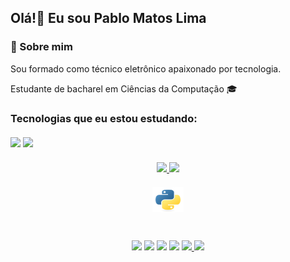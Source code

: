  ## Olá!👋 Eu sou Pablo Matos Lima

<h3>🚀 Sobre mim</h3>
<p>   Sou formado como técnico eletrônico apaixonado por tecnologia. </p>
Estudante de bacharel em Ciências da Computação 🎓


<h3>Tecnologias que eu estou estudando:

<div>
<br>
<img src="https://img.shields.io/badge/Python-3776AB?style=for-the-badge&logo=python&logoColor=white">
<img src="https://img.shields.io/badge/JavaScript-F7DF1E?style=for-the-badge&logo=javascript&logoColor=black">
<br>
<br>
</div>
<div align="center">
<a href="https://github.com/pablomtlima">
<img height="170em" src="https://github-readme-stats.vercel.app/api?username=pablomtlima&locale=pt-br&show_icons=true&theme=tokyonight&include_all_commits=true&count_private=true"/>
<img height="170em" src="https://github-readme-stats.vercel.app/api/top-langs/?username=pablomtlima&locale=pt-br&theme=tokyonight&card_width=10&layout=compact)](https://github.com/pablomtlima/github-readme-stats"/)>
</div>
  
<div align="center" valign="top" tyle="display: inline_block"><br>
<img align="center" height="40" width="50" src="https://raw.githubusercontent.com/devicons/devicon/master/icons/python/python-original.svg">
</div>

 #
<div align="center"> 
<a href="https://discord.gg/" target="_blank"><img src="https://img.shields.io/badge/Discord-7289DA?style=for-the-badge&logo=discord&logoColor=white" target="_blank"></a> 
<a href = "mailto:pablomtlima1@gmail.com"><img src="https://img.shields.io/badge/-Gmail-%23333?style=for-the-badge&logo=gmail&logoColor=white" target="_blank"></a>
<a href="https://www.linkedin.com/in/pablo-matos-lima-953312163/" target="_blank"><img src="https://img.shields.io/badge/-LinkedIn-%230077B5?style=for-the-badge&logo=linkedin&logoColor=white" target="_blank"></a>
<a href="https://wa.me/5561998246789?text=Ol%C3%A1+vi+seu+perfil+no+GitHub%21"><img src="https://img.shields.io/badge/WhatsApp-25D366?style=for-the-badge&logo=whatsapp&logoColor=white"></a>
<a href="https://t.me/pablomtlima"><img src="https://img.shields.io/badge/Telegram-2CA5E0?style=for-the-badge&logo=telegram&logoColor=white"</a>
<a href="https://www.instagram.com/pablo_matoslima/" target="_blank"><img src="https://img.shields.io/badge/-Instagram-%23E4405F?style=for-the-badge&logo=instagram&logoColor=white" target="_blank"></a>
</div>



